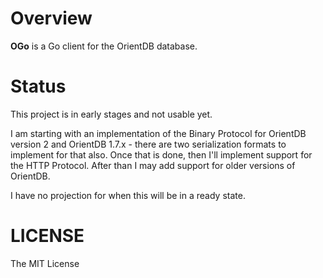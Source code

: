 # Overview

**OGo** is a Go client for the OrientDB database.

# Status

This project is in early stages and not usable yet.

I am starting with an implementation of the Binary Protocol for OrientDB version 2 and OrientDB 1.7.x - there are two serialization formats to implement for that also.  Once that is done, then I'll implement support for the HTTP Protocol.  After than I may add support for older versions of OrientDB.

I have no projection for when this will be in a ready state.


# LICENSE

The MIT License

